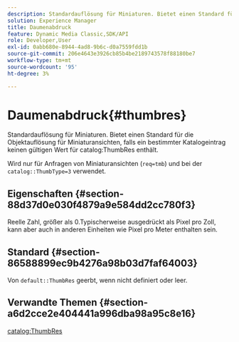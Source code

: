 ```yaml
---
description: Standardauflösung für Miniaturen. Bietet einen Standard für die Objektauflösung für Miniaturansichten für den Fall, dass ein bestimmter Katalogdatensatz keinen gültigen ThumbRes-Katalogwert enthält.
solution: Experience Manager
title: Daumenabdruck
feature: Dynamic Media Classic,SDK/API
role: Developer,User
exl-id: 0abb680e-8944-4ad8-9b6c-d0a7559fdd1b
source-git-commit: 206e4643e3926cb85b4be2189743578f88180be7
workflow-type: tm+mt
source-wordcount: '95'
ht-degree: 3%

---
```


# Daumenabdruck{#thumbres}

Standardauflösung für Miniaturen. Bietet einen Standard für die Objektauflösung für Miniaturansichten, falls ein bestimmter Katalogeintrag keinen gültigen Wert für catalog:ThumbRes enthält.

Wird nur für Anfragen von Miniaturansichten (`req=tmb`) und bei der `catalog::ThumbType=3` verwendet.

## Eigenschaften {#section-88d37d0e030f4879a9e584dd2cc780f3}

Reelle Zahl, größer als 0.Typischerweise ausgedrückt als Pixel pro Zoll, kann aber auch in anderen Einheiten wie Pixel pro Meter enthalten sein.

## Standard {#section-86588899ec9b4276a98b03d7faf64003}

Von `default::ThumbRes` geerbt, wenn nicht definiert oder leer.

## Verwandte Themen {#section-a6d2cce2e404441a996dba98a95c8e16}

[catalog:ThumbRes](../../../../../is-api/image-catalog/image-serving-api-ref/c-image-catalog-reference/c-image-svg-data-reference/c-image-data-reference/r-thumbres-cat.md#reference-eedb9991397347c3bed5bd0a785c4c69)
